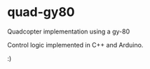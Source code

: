 # quad-gy80
Quadcopter implementation using a gy-80

Control logic implemented in C++ and Arduino. 











:)
